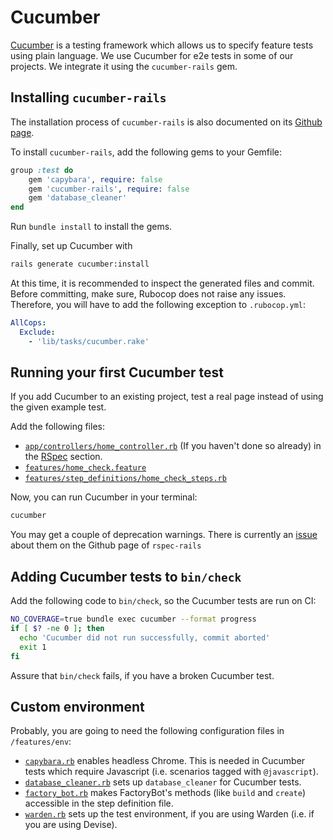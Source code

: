# Cucumber

[Cucumber](https://cucumber.io) is a testing framework which allows us to specify feature tests using plain language.
We use Cucumber for e2e tests in some of our projects. We integrate it using the `cucumber-rails` gem.

## Installing `cucumber-rails`

The installation process of `cucumber-rails` is also documented on its
[Github page](https://github.com/cucumber/cucumber-rails).

To install `cucumber-rails`, add the following gems to your Gemfile:

```rb
group :test do
    gem 'capybara', require: false
    gem 'cucumber-rails', require: false
    gem 'database_cleaner'
end
```

Run `bundle install` to install the gems.

Finally, set up Cucumber with

```sh
rails generate cucumber:install
```

At this time, it is recommended to inspect the generated files and commit. Before committing, make sure, Rubocop does
not raise any issues. Therefore, you will have to add the following exception to `.rubocop.yml`:

```yaml
AllCops:
  Exclude:
    - 'lib/tasks/cucumber.rake'
```

## Running your first Cucumber test

If you add Cucumber to an existing project, test a real page instead of using the given example test.

Add the following files:

* [`app/controllers/home_controller.rb`](../templates/app/controllers/home_controller.rb) (If you haven't done so
already) in the [RSpec](rspec.md) section.
* [`features/home_check.feature`](../templates/features/home_check.feature)
* [`features/step_definitions/home_check_steps.rb`](../templates/features/step_definitions/home_check_steps.rb)

Now, you can run Cucumber in your terminal:

```sh
cucumber
```

You may get a couple of deprecation warnings. There is currently an
[issue](https://github.com/cucumber/cucumber-rails/issues/346) about them on the Github page of `rspec-rails`

## Adding Cucumber tests to `bin/check`

Add the following code to `bin/check`, so the Cucumber tests are run on CI:

```sh
NO_COVERAGE=true bundle exec cucumber --format progress
if [ $? -ne 0 ]; then
  echo 'Cucumber did not run successfully, commit aborted'
  exit 1
fi
```

Assure that `bin/check` fails, if you have a broken Cucumber test.

## Custom environment

Probably, you are going to need the following configuration files in `/features/env`:

* [`capybara.rb`](../templates/features/env/capybara.rb) enables headless Chrome. This is needed in Cucumber tests
which require Javascript (i.e. scenarios tagged with `@javascript`).
* [`database_cleaner.rb`](../templates/features/env/database_cleaner.rb) sets up `database_cleaner` for Cucumber tests.
* [`factory_bot.rb`](../templates/features/env/factory_bot.rb) makes FactoryBot's methods (like `build` and `create`)
accessible in the step definition file.
* [`warden.rb`](../templates/features/env/warden.rb) sets up the test environment, if you are using Warden (i.e. if you
are using Devise).
